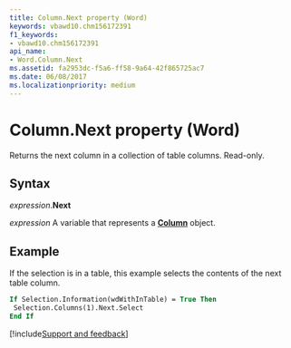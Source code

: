 ```yaml
---
title: Column.Next property (Word)
keywords: vbawd10.chm156172391
f1_keywords:
- vbawd10.chm156172391
api_name:
- Word.Column.Next
ms.assetid: fa2953dc-f5a6-ff58-9a64-42f865725ac7
ms.date: 06/08/2017
ms.localizationpriority: medium
---
```



# Column.Next property (Word)

Returns the next column in a collection of table columns. Read-only.


## Syntax

_expression_.**Next**

_expression_ A variable that represents a **[Column](Word.Column.md)** object.


## Example

If the selection is in a table, this example selects the contents of the next table column.

```vb
If Selection.Information(wdWithInTable) = True Then 
 Selection.Columns(1).Next.Select 
End If
```



[!include[Support and feedback](~/includes/feedback-boilerplate.md)]